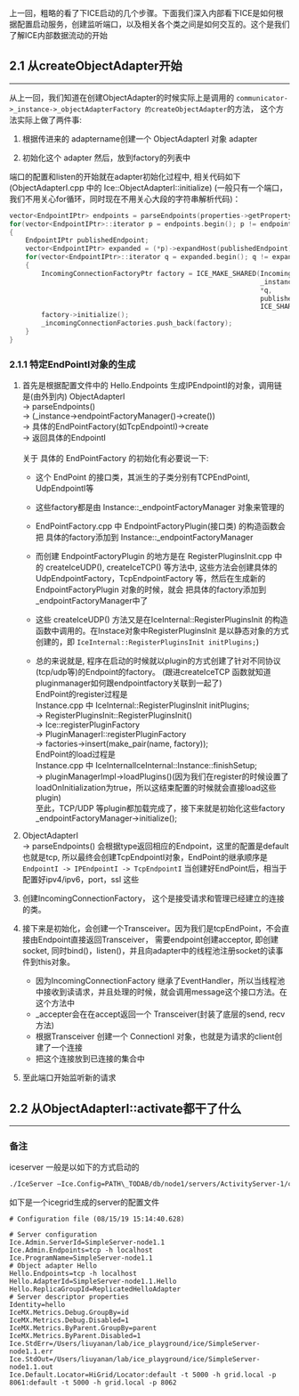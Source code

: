 上一回，粗略的看了下ICE启动的几个步骤。下面我们深入内部看下ICE是如何根据配置启动服务，创建监听端口，以及相关各个类之间是如何交互的。这个是我们了解ICE内部数据流动的开始

## 2.1 从createObjectAdapter开始
---

从上一回，我们知道在创建ObjectAdapter的时候实际上是调用的 ```communicator->_instance->_objectAdapterFactory 的createObjectAdapter```的方法， 这个方法实际上做了两件事:

1. 根据传进来的 adaptername创建一个 ObjectAdapterI 对象 adapter

2. 初始化这个 adapter 然后，放到factory的列表中

端口的配置和listen的开始就在adapter初始化过程中, 相关代码如下(ObjectAdapterI.cpp 中的 Ice::ObjectAdapterI::initialize)
(一般只有一个端口，我们不用关心for循环，同时现在不用关心大段的字符串解析代码)：

``` cpp
vector<EndpointIPtr> endpoints = parseEndpoints(properties->getProperty(_name + ".Endpoints"), true);
for(vector<EndpointIPtr>::iterator p = endpoints.begin(); p != endpoints.end(); ++p)
{
    EndpointIPtr publishedEndpoint;
    vector<EndpointIPtr> expanded = (*p)->expandHost(publishedEndpoint);
    for(vector<EndpointIPtr>::iterator q = expanded.begin(); q != expanded.end(); ++q)
    {
        IncomingConnectionFactoryPtr factory = ICE_MAKE_SHARED(IncomingConnectionFactory,
                                                               _instance,
                                                               *q,
                                                               publishedEndpoint,
                                                               ICE_SHARED_FROM_THIS);
        factory->initialize();
        _incomingConnectionFactories.push_back(factory);
    }
}
```

### 2.1.1 特定EndPointI对象的生成

1. 首先是根据配置文件中的 Hello.Endpoints 生成IPEndpointI的对象，调用链是(由外到内) ObjectAdapterI</br> -> parseEndpoints()</br> -> (_instance->endpointFactoryManager()->create())</br> -> 具体的EndPointFactory(如TcpEndpointI)->create</br> -> 返回具体的EndpointI </br></br>关于 具体的 EndPointFactory 的初始化有必要说一下:
   
   * 这个 EndPoint 的接口类，其派生的子类分别有TCPEndPointI, UdpEndpointI等
   
   * 这些factory都是由 Instance::_endpointFactoryManager 对象来管理的

   * EndPointFactory.cpp 中 EndpointFactoryPlugin(接口类) 的构造函数会把 具体的factory添加到 Instance::_endpointFactoryManager

   * 而创建 EndpointFactoryPlugin 的地方是在 RegisterPluginsInit.cpp 中的 createIceUDP(), createIceTCP() 等方法中, 这些方法会创建具体的 UdpEndpointFactory，TcpEndpointFactory 等，然后在生成新的 EndpointFactoryPlugin 对象的时候，就会 把具体的factory添加到  _endpointFactoryManager中了

   * 这些 createIceUDP() 方法又是在IceInternal::RegisterPluginsInit 的构造函数中调用的。在Instace对象中RegisterPluginsInit 是以静态对象的方式创建的，即  ```IceInternal::RegisterPluginsInit initPlugins;```)

   * 总的来说就是, 程序在启动的时候就以plugin的方式创建了针对不同协议(tcp/udp等)的Endpoint的factory。 (跟进createIceTCP 函数就知道pluginmanager如何跟endpointfactory关联到一起了)<br>
   EndPoint的register过程是 <br> Instance.cpp 中 IceInternal::RegisterPluginsInit initPlugins;<br> -> RegisterPluginsInit::RegisterPluginsInit()<br> -> Ice::registerPluginFactory<br> -> PluginManagerI::registerPluginFactory<br> -> factories->insert(make_pair(name, factory));<br>
   EndPoint的load过程是 <br> Instance.cpp 中 IceInternalIceInternal::Instance::finishSetup;<br> -> pluginManagerImpl->loadPlugins()(因为我们在register的时候设置了loadOnInitialization为true，所以这结束配置的时候就会直接load这些plugin)<br>
   至此，TCP/UDP 等plugin都加载完成了，接下来就是初始化这些factory _endpointFactoryManager->initialize();

2.  ObjectAdapterI</br> -> parseEndpoints() 会根据type返回相应的Endpoint，这里的配置是default也就是tcp, 所以最终会创建TcpEndpointI对象，EndPoint的继承顺序是
```EndpointI -> IPEndpointI -> TcpEndpointI```
当创建好EndPoint后，相当于配置好ipv4/ipv6，port，ssl 这些

3. 创建IncomingConnectionFactory， 这个是接受请求和管理已经建立的连接的类。

4. 接下来是初始化，会创建一个Transceiver。因为我们是tcpEndPoint，不会直接由Endpoint直接返回Transceiver， 需要endpoint创建acceptor,  即创建socket, 同时bind()，listen()，并且向adapter中的线程池注册socket的读事件到this对象。
   * 因为IncomingConnectionFactory 继承了EventHandler，所以当线程池中接收到读请求，并且处理的时候，就会调用message这个接口方法。在这个方法中
   * _accepter会在在accept返回一个 Transceiver(封装了底层的send, recv方法)
   * 根据Transceiver 创建一个 ConnectionI 对象，也就是为请求的client创建了一个连接
   * 把这个连接放到已连接的集合中
   
5. 至此端口开始监听新的请求

## 2.2 从ObjectAdapterI::activate都干了什么
---

### 备注
iceserver 一般是以如下的方式启动的
``` bash
./IceServer —Ice.Config=PATH\_TODAB/db/node1/servers/ActivityServer-1/config/config
```

如下是一个icegrid生成的server的配置文件
``` shell
# Configuration file (08/15/19 15:14:40.628)

# Server configuration
Ice.Admin.ServerId=SimpleServer-node1.1
Ice.Admin.Endpoints=tcp -h localhost
Ice.ProgramName=SimpleServer-node1.1
# Object adapter Hello
Hello.Endpoints=tcp -h localhost
Hello.AdapterId=SimpleServer-node1.1.Hello
Hello.ReplicaGroupId=ReplicatedHelloAdapter
# Server descriptor properties
Identity=hello
IceMX.Metrics.Debug.GroupBy=id
IceMX.Metrics.Debug.Disabled=1
IceMX.Metrics.ByParent.GroupBy=parent
IceMX.Metrics.ByParent.Disabled=1
Ice.StdErr=/Users/liuyanan/lab/ice_playground/ice/SimpleServer-node1.1.err
Ice.StdOut=/Users/liuyanan/lab/ice_playground/ice/SimpleServer-node1.1.out
Ice.Default.Locator=HiGrid/Locator:default -t 5000 -h grid.local -p 8061:default -t 5000 -h grid.local -p 8062
```